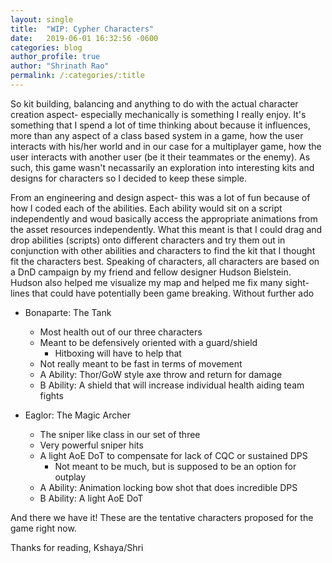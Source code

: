 ```yaml
---
layout: single 
title:  "WIP: Cypher Characters"
date:   2019-06-01 16:32:56 -0600
categories: blog
author_profile: true
author: "Shrinath Rao"
permalink: /:categories/:title
---
```


So kit building, balancing and anything to do with the actual character creation aspect- especially mechanically is something I really enjoy. It's something that I spend a lot of time thinking about because it influences, more than any aspect of a class based system in a game, how the user interacts with his/her world and in our case for a multiplayer game, how the user interacts with another user (be it their teammates or the enemy). As such, this game wasn't necassarily an exploration into interesting kits and designs for characters so I decided to keep these simple.

From an engineering and design aspect- this was a lot of fun because of how I coded each of the abilities. Each ability would sit on a script independently and woud basically access the appropriate animations from the asset resources independently. What this meant is that I could drag and drop abilities (scripts) onto different characters and try them out in conjunction with other abilities and characters to find the kit that I thought fit the characters best. Speaking of characters, all characters are based on a DnD campaign by my friend and fellow designer Hudson Bielstein. Hudson also helped me visualize my map and helped me fix many sight-lines that could have potentially been game breaking. Without further ado

* Bonaparte: The Tank
	* Most health out of our three characters
	* Meant to be defensively oriented with a guard/shield
		* Hitboxing will have to help that
	* Not really meant to be fast in terms of movement
	* A Ability: Thor/GoW style axe throw and return for damage
	* B Ability: A shield that will increase individual health aiding team fights

* Eaglor: The Magic Archer
	* The sniper like class in our set of three
	* Very powerful sniper hits
	* A light AoE DoT to compensate for lack of CQC or sustained DPS
		* Not meant to be much, but is supposed to be an option for outplay
	* A Ability: Animation locking bow shot that does incredible DPS
	* B Ability: A light AoE DoT

And there we have it! These are the tentative characters proposed for the game right now.

Thanks for reading,
Kshaya/Shri
